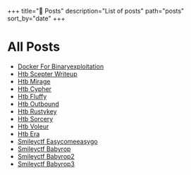 +++
title="📝 Posts"
description="List of posts"
path="posts"
sort_by="date"
+++

# All Posts

- [Docker For Binaryexploitation](/blog/docker-for-binaryexploitation/)
- [Htb Scepter Writeup](/blog/HackTheBox/htb-scepter-writeup/)
- [Htb Mirage](/blog/HackTheBox/htb-mirage/)
- [Htb Cypher](/blog/HackTheBox/htb-cypher/)
- [Htb Fluffy](/blog/HackTheBox/htb-fluffy/)
- [Htb Outbound](/blog/HackTheBox/htb-outbound/)
- [Htb Rustykey](/blog/HackTheBox/htb-rustykey/)
- [Htb Sorcery](/blog/HackTheBox/htb-sorcery/)
- [Htb Voleur](/blog/HackTheBox/htb-voleur/)
- [Htb Era](/blog/HackTheBox/htb-era/)
- [Smileyctf Easycomeeasygo](/blog/SmileyCTF/smileyctf-easycomeeasygo/)
- [Smileyctf Babyrop](/blog/SmileyCTF/smileyctf-babyrop/)
- [Smileyctf Babyrop2](/blog/SmileyCTF/smileyctf-babyrop2/)
- [Smileyctf Babyrop3](/blog/SmileyCTF/smileyctf-babyrop3/)
